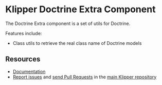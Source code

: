 Klipper Doctrine Extra Component
================================

The Doctrine Extra component is a set of utils for Doctrine.

Features include:

- Class utils to retrieve the real class name of Doctrine models

Resources
---------

- [Documentation](https://doc.klipper.dev/components/doctrine-extra)
- [Report issues](https://github.com/klipperdev/klipper/issues)
  and [send Pull Requests](https://github.com/klipperdev/klipper/pulls)
  in the [main Klipper repository](https://github.com/klipperdev/klipper)
